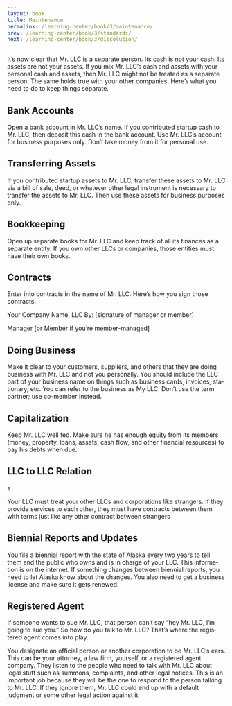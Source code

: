 ```yaml
---
layout: book
title: Maintenance
permalink: /learning-center/book/3/maintenance/
prev: /learning-center/book/3/standards/
next: /learning-center/book/3/dissolution/
---
```


It’s now clear that Mr. LLC is a sep­a­rate per­son. Its cash is not your cash. Its assets are not your assets. If you mix Mr. LLC’s cash and assets with your per­sonal cash and assets, then Mr. LLC might not be treated as a sep­a­rate per­son. The same holds true with your other com­pa­nies. Here’s what you need to do to keep things separate.

<h2>Bank Accounts</h2>

Open a bank account in Mr. LLC’s name. If you con­tributed startup cash to Mr. LLC, then deposit this cash in the bank account. Use Mr. LLC’s account for busi­ness pur­poses only. Don’t take money from it for per­sonal use.

<h2>Trans­fer­ring Assets</h2>

If you con­tributed startup assets to Mr. LLC, trans­fer these assets to Mr. LLC via a bill of sale, deed, or what­ever other legal instru­ment is nec­es­sary to trans­fer the assets to Mr. LLC. Then use these assets for busi­ness pur­poses only.

<h2>Book­keep­ing</h2> 

Open up sep­a­rate books for Mr. LLC and keep track of all its finances as a sep­a­rate entity. If you own other LLCs or com­pa­nies, those enti­ties must have their own books.

<h2>Con­tracts</h2> 

Enter into con­tracts in the name of Mr. LLC. Here’s how you sign those contracts.

Your Com­pany Name, LLC
By: [sig­na­ture of man­ager or member]

Man­ager [or Mem­ber if you’re member-managed]

<h2>Doing Busi­ness</h2> 

Make it clear to your cus­tomers, sup­pli­ers, and oth­ers that they are doing busi­ness with Mr. LLC and not you per­son­ally. You should include the LLC part of your busi­ness name on things such as busi­ness cards, invoices, sta­tion­ary, etc. You can refer to the busi­ness as My LLC. Don’t use the term partner; use co-member instead.

<h2>Cap­i­tal­iza­tion</h2> 

Keep Mr. LLC well fed. Make sure he has enough equity from its mem­bers (money, prop­erty, loans, assets, cash flow, and other finan­cial resources) to pay his debts when due.

<h2>LLC to LLC Relation</h2>s 

Your LLC must treat your other LLCs and cor­po­ra­tions like strangers. If they pro­vide ser­vices to each other, they must have con­tracts between them with terms just like any other con­tract between strangers

<h2>Bien­nial Reports and Updates</h2> 

You file a bien­nial report with the state of Alaska every two years to tell them and the pub­lic who owns and is in charge of your LLC. This infor­ma­tion is on the inter­net. If some­thing changes between bien­nial reports, you need to let Alaska know about the changes. You also need to get a busi­ness license and make sure it gets renewed.

<h2>Reg­is­tered Agent</h2>

If some­one wants to sue Mr. LLC, that per­son can’t say “hey Mr. LLC, I’m going to sue you.” So how do you talk to Mr. LLC? That’s where the reg­is­tered agent comes into play.

You des­ig­nate an offi­cial per­son or another cor­po­ra­tion to be Mr. LLC’s ears. This can be your attor­ney, a law firm, your­self, or a reg­is­tered agent company. They lis­ten to the peo­ple who need to talk with Mr. LLC about legal stuff such as sum­mons, com­plaints, and other legal notices. This is an impor­tant job because they will be the one to respond to the per­son talk­ing to Mr. LLC. If they ignore them, Mr. LLC could end up with a default judgment or some other legal action against it.